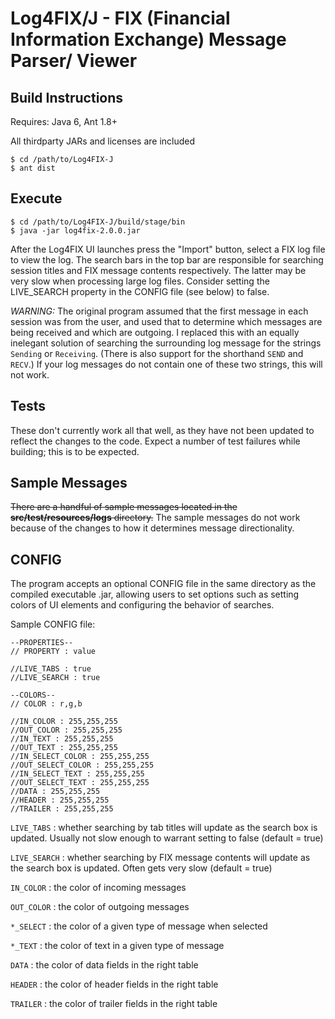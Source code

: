 # Log4FIX/J - FIX (Financial Information Exchange) Message Parser/ Viewer

## Build Instructions

Requires: Java 6, Ant 1.8+

All thirdparty JARs and licenses are included


    $ cd /path/to/Log4FIX-J
    $ ant dist

## Execute

    $ cd /path/to/Log4FIX-J/build/stage/bin
    $ java -jar log4fix-2.0.0.jar

After the Log4FIX UI launches press the "Import" button, select a FIX log file to view the log. The search bars in the top bar are responsible for searching session titles and FIX message contents respectively. The latter may be very slow when processing large log files. Consider setting the LIVE_SEARCH property in the CONFIG file (see below) to false.

*WARNING:* The original program assumed that the first message in each session was from the user, and used that to determine which messages are being received and which are outgoing. I replaced this with an equally inelegant solution of searching the surrounding log message for the strings `Sending` or `Receiving`. (There is also support for the shorthand `SEND` and `RECV`.) If your log messages do not contain one of these two strings, this will not work.

## Tests

These don't currently work all that well, as they have not been updated to reflect the changes to the code. Expect a number of test failures while building; this is to be expected.

## Sample Messages

~~There are a handful of sample messages located in the __src/test/resources/logs__ directory.~~ The sample messages do not work because of the changes to how it determines message directionality.

## CONFIG

The program accepts an optional CONFIG file in the same directory as the compiled executable .jar, allowing users to set options such as setting colors of UI elements and configuring the behavior of searches.

Sample CONFIG file:

    --PROPERTIES--
    // PROPERTY : value
    
    //LIVE_TABS : true
    //LIVE_SEARCH : true
    
    --COLORS--
    // COLOR : r,g,b
    
    //IN_COLOR : 255,255,255
    //OUT_COLOR : 255,255,255
    //IN_TEXT : 255,255,255
    //OUT_TEXT : 255,255,255
    //IN_SELECT_COLOR : 255,255,255
    //OUT_SELECT_COLOR : 255,255,255
    //IN_SELECT_TEXT : 255,255,255
    //OUT_SELECT_TEXT : 255,255,255
    //DATA : 255,255,255
    //HEADER : 255,255,255
    //TRAILER : 255,255,255

`LIVE_TABS` : whether searching by tab titles will update as the search box is updated. Usually not slow enough to warrant setting to false (default = true)

`LIVE_SEARCH` : whether searching by FIX message contents will update as the search box is updated. Often gets very slow (default = true)

`IN_COLOR` : the color of incoming messages

`OUT_COLOR` : the color of outgoing messages

`*_SELECT` : the color of a given type of message when selected

`*_TEXT` : the color of text in a given type of message

`DATA` : the color of data fields in the right table

`HEADER` : the color of header fields in the right table

`TRAILER` : the color of trailer fields in the right table